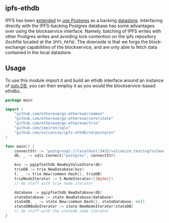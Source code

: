 ## ipfs-ethdb

IPFS has been [extended](https://github.com/vulcanize/go-ipfs/releases/tag/v0.4.22-alpha) to [use Postgres](https://github.com/vulcanize/go-ipfs-config/releases/tag/v0.0.8-alpha) as a backing [datastore](https://github.com/ipfs/go-ds-sql/tree/master/postgres).
Interfacing directly with the IPFS-backing Postgres database has some advantages over using the blockservice interface.
Namely, batching of IPFS writes with other Postgres writes and avoiding lock contention on the ipfs repository (lockfile located at the `IPFS_PATH`).
The downside is that we forgo the block-exchange capabilities of the blockservice, and are only able to fetch data contained in the local datastore.


## Usage
To use this module import it and build an ethdb interface around an instance of [sqlx.DB](https://github.com/jmoiron/sqlx), you can then
employ it as you would the blockservice-based ethdbs.

```go
package main

import (
    "github.com/ethereum/go-ethereum/common"
    "github.com/ethereum/go-ethereum/core/state"
    "github.com/ethereum/go-ethereum/trie"
    "github.com/jmoiron/sqlx"
    "github.com/vulcanize/ipfs-ethdb/v4/postgres"
)

func main() {
    connectStr := "postgresql://localhost:5432/vulcanize_testing?sslmode=disable"
    db, _ := sqlx.Connect("postgres", connectStr)

    kvs := pgipfsethdb.NewKeyValueStore(db)
    trieDB := trie.NewDatabase(kvs)
    t, _ := trie.New(common.Hash{}, trieDB)
    trieNodeIterator := t.NodeIterator([]byte{})
    // do stuff with trie node iterator

    database := pgipfsethdb.NewDatabase(db)
    stateDatabase := state.NewDatabase(database)
    stateDB, _ := state.New(common.Hash{}, stateDatabase, nil)
    stateDBNodeIterator := state.NewNodeIterator(stateDB)
    // do stuff with the statedb node iterator
}
```
